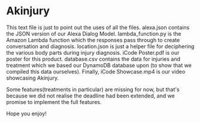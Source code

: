 Akinjury
=======
This text file is just to point out the uses of all the files.
alexa.json contains the JSON version of our Alexa Dialog Model.
lambda_function.py is the Amazon Lambda function which the responses pass through to create conversation and diagnosis.
location.json is just a helper file for deciphering the various body parts during injury diagnosis.
iCode Poster.pdf is our poster for this product.
database.csv contains the data for injuries and treatment which we based our DynamoDB database upon (to show that we compiled this data ourselves).
Finally, iCode Showcase.mp4 is our video showcasing Akinjury.

Some features(treatments in particular) are missing for now, but that's because we did not realise the deadline had been extended, and we promise to implement the full features.

Hope you enjoy!
